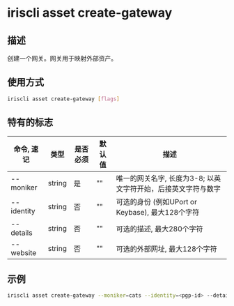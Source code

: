 # iriscli asset create-gateway

## 描述

创建一个网关。网关用于映射外部资产。

## 使用方式

```bash
iriscli asset create-gateway [flags]
```

## 特有的标志

| 命令, 速记     | 类型   | 是否必须 | 默认值  | 描述                                                         |
| --------------------| -----  | -------- | -------- | ------------------------------------------------------------------- |
| --moniker           | string | 是    | ""       | 唯一的网关名字, 长度为3-8; 以英文字符开始，后接英文字符与数字 |
| --identity          | string | 否    | ""       | 可选的身份 (例如UPort or Keybase), 最大128个字符 |
| --details           | string | 否    | ""       | 可选的描述, 最大280个字符|
| --website           | string | 否    | ""       | 可选的外部网址, 最大128个字符|

## 示例

```bash
iriscli asset create-gateway --moniker=cats --identity=<pgp-id> --details="Cat Tokens" --website="www.example.com" --from=<key-name> --chain-id=irishub --fee=0.3iris
```
